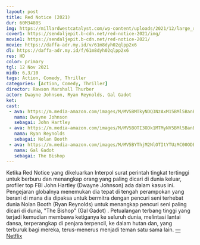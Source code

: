 ```yaml
---
layout: post
title: Red Notice (2021)
dur: 60M3480S
img: https://millardwestcatalyst.com/wp-content/uploads/2021/12/large_red-notice-poster.jpeg
cover1: https://sendaljepit.b-cdn.net/red-notice-2021/img/
movie1: https://sendaljepit.b-cdn.net/red-notice-2021/
movie: https://daffa-adr.my.id/v/61m8dyh02qlpp2x6
dl: https://daffa-adr.my.id/f/61m8dyh02qlpp2x6
res: HD
color: primary
tgl: 12 Nov 2021
midb: 6,3/10
tags: Action, Comedy, Thriller
categories: [Action, Comedy, Thriller]
director: Rawson Marshall Thurber
actor: Dwayne Johnson, Ryan Reynolds, Gal Gadot
ket: 
cast:
 - ava: https://m.media-amazon.com/images/M/MV5BMTkyNDQ3NzAxM15BMl5BanBnXkFtZTgwODIwMTQ0NTE@._V1_QL75_UX140_CR0,12,140,140_.jpg
   nama: Dwayne Johnson
   sebagai: John Hartley
 - ava: https://m.media-amazon.com/images/M/MV5BOTI3ODk1MTMyNV5BMl5BanBnXkFtZTcwNDEyNTE2Mg@@._V1_QL75_UX140_CR0,5,140,140_.jpg
   nama: Ryan Reynolds
   sebagai: Nolan Booth
 - ava: https://m.media-amazon.com/images/M/MV5BYThjM2NlOTItYTUzMC00ODE3LTk1MTItM2I3MDViY2U3MThlXkEyXkFqcGdeQXVyMTg4NDI0NDM@._V1_QL75_UX140_CR0,0,140,140_.jpg
   nama: Gal Gadot
   sebagai: The Bishop
---
```


Ketika Red Notice yang dikeluarkan Interpol surat perintah tingkat tertinggi untuk berburu dan menangkap orang yang paling dicari di dunia keluar, profiler top FBI John Hartley (Dwayne Johnson) ada dalam kasus ini. Pengejaran globalnya menemukan dia tepat di tengah perampokan yang berani di mana dia dipaksa untuk bermitra dengan pencuri seni terhebat dunia Nolan Booth (Ryan Reynolds) untuk menangkap pencuri seni paling dicari di dunia, "The Bishop" (Gal Gadot) . Petualangan terbang tinggi yang terjadi kemudian membawa ketiganya ke seluruh dunia, melintasi lantai dansa, terperangkap di penjara terpencil, ke dalam hutan dan, yang terburuk bagi mereka, terus-menerus menjadi teman satu sama lain. [—Netflix](www.netflix.com)
